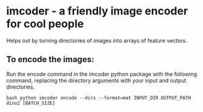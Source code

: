# imcoder - a friendly image encoder for cool people
Helps out by turning directories of images into arrays of feature vectors.

## To encode the images:
Run the encode command in the imcoder python package with the following command, replacing the directory arguments with your input and output directories.

`bash
python imcoder encode --dirs --format=mat INPUT_DIR OUTPUT_PATH dino2 [BATCH_SIZE]
`
